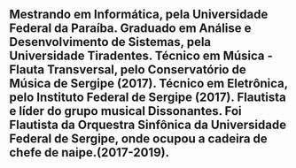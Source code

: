 ## Mestrando em Informática, pela Universidade Federal da Paraíba. Graduado em Análise e Desenvolvimento de Sistemas, pela Universidade Tiradentes. Técnico em Música - Flauta Transversal, pelo Conservatório de Música de Sergipe (2017). Técnico em Eletrônica, pelo Instituto Federal de Sergipe (2017). Flautista e líder do grupo musical Dissonantes. Foi Flautista da Orquestra Sinfônica da Universidade Federal de Sergipe, onde ocupou a cadeira de chefe de naipe.(2017-2019).

<!--
**DaN-JM/DaN-JM** is a ✨ _special_ ✨ repository because its `README.md` (this file) appears on your GitHub profile.

Here are some ideas to get you started:

- 🔭 I’m currently working on ...
- 🌱 I’m currently learning ...
- 👯 I’m looking to collaborate on ...
- 🤔 I’m looking for help with ...
- 💬 Ask me about ...
- 📫 How to reach me: ...
- 😄 Pronouns: ...
- ⚡ Fun fact: ...
-->
